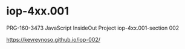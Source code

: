 # iop-4xx.001
PRG-160-3473 JavaScript InsideOut Project iop-4xx.001-section 002

https://kevreynoso.github.io/iop-002/
